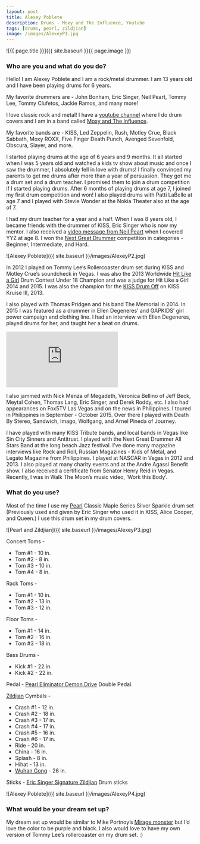 ```yaml
---
layout: post
title: Alexey Poblete
description: Drums - Moxy and The Influence, Youtube
tags: [drums, pearl, zildjian]
image: /images/AlexeyP1.jpg
---
```


![{{ page.title }}]({{ site.baseurl }}{{ page.image }})

### Who are you and what do you do? 

Hello! I am Alexey Poblete and I am a rock/metal drummer. I am 13 years old and I have been playing drums for 6 years. 

My favorite drummers are - John Bonham, Eric Singer, Neil Peart, Tommy Lee, Tommy Clufetos, Jackie Ramos, and many more! 

I love classic rock and metal! I have a [youtube channel](https://www.youtube.com/user/alexeydrummer) where I do drum covers and I am in a band called [Moxy and The Influence](http://www.moxyandtheinfluence.com/).

My favorite bands are - KISS, Led Zeppelin, Rush, Motley Crue, Black Sabbath, Moxy ROXX, Five Finger Death Punch, Avenged Sevenfold, Obscura, Slayer, and more.

I started playing drums at the age of 6 years and 9 months. It all started when I was 5 years old and watched a kids tv show about music and once I saw the drummer, I absolutely fell in love with drums! I finally convinced my parents to get me drums after more than a year of persuasion. They got me a drum set and a drum teacher. I promised them to join a drum competition if I started playing drums. After 6 months of playing drums at age 7, I joined my first drum competition and won! I also played drums with Patti LaBelle at age 7 and I played with Stevie Wonder at the Nokia Theater also at the age of 7.

I had my drum teacher for a year and a half. When I was 8 years old, I became friends with the drummer of KISS, Eric Singer who is now my mentor. I also received a [video message from Neil Peart](https://www.youtube.com/watch?v=h4IuyTANf4c) when I covered YYZ at age 8. I won the [Next Great Drummer](https://www.facebook.com/Next-Great-Drummer-Official-264894143540875/) competition in categories - Beginner, Intermediate, and Hard. 

![Alexey Poblete]({{ site.baseurl }}/images/AlexeyP2.jpg)

In 2012 I played on Tommy Lee’s Rollercoaster drum set during KISS and Motley Crue’s soundcheck in Vegas. I was also the 2013 Worldwide [Hit Like a Girl](http://www.hitlikeagirlcontest.com/) Drum Contest Under 18 Champion and was a judge for Hit Like a Girl 2014 and 2015. I was also the champion for the [KISS Drum Off](https://www.youtube.com/watch?v=5_rq47tbFiY) on KISS Kruise III, 2013. 

I also played with Thomas Pridgen and his band The Memorial in 2014. In 2015 I was featured as a drummer in Ellen Degeneres’ and GAPKIDS’ girl power campaign and clothing line. I had an interview with Ellen Degeneres, played drums for her, and taught her a beat on drums. 

<p><div class='embed-container'><iframe src="https://www.youtube.com/embed/wlEftYYvvZc?rel=0&amp;showinfo=0" frameborder="0" allowfullscreen></iframe></div></p>

I also jammed with Nick Menza of Megadeth, Veronica Bellino of Jeff Beck, Meytal Cohen, Thomas Lang, Eric Singer, and Derek Roddy, etc. I also had appearances on Fox5TV Las Vegas and on the news in Philippines. I toured in Philippines in September - October 2015. Over there I played with Death By Stereo, Sandwich, Imago, Wolfgang, and Arnel Pineda of Journey. 

I have played with many KISS Tribute bands, and local bands in Vegas like Sin City Sinners and Antitrust. I played with the Next Great Drummer All Stars Band at the long beach Jazz festival. I’ve done many magazine interviews like Rock and Roll, Russian Magazines - Kids of Metal, and Legato Magazine from Philippines. I played at NASCAR in Vegas in 2012 and 2013. I also played at many charity events and at the Andre Agassi Benefit show. I also received a certificate from Senator Henry Reid in Vegas. Recently, I was in Walk The Moon’s music video, ‘Work this Body’. 

### What do you use?

Most of the time I use my [Pearl](http://pearldrum.com/home/) Classic Maple Series Silver Sparkle drum set (Previously used and given by Eric Singer who used it in KISS, Alice Cooper, and Queen.) I use this drum set in my drum covers. 

![Pearl and Zildjian]({{ site.baseurl }}/images/AlexeyP3.jpg)

Concert Toms -

* Tom #1 - 10 in.
* Tom #2 - 8 in.
* Tom #3 - 10 in.
* Tom #4 - 8 in.

Rack Toms -

* Tom #1 - 10 in.
* Tom #2 - 13 in.
* Tom #3 - 12 in.

Floor Toms - 

* Tom #1 - 14 in.
* Tom #2 - 16 in.
* Tom #3 - 18 in.

Bass Drums - 

* Kick #1 - 22 in.
* Kick #2 - 22 in.

Pedal - [Pearl Eliminator Demon Drive](http://demondrive.pearldrum.com/) Double Pedal. 

[Zildjian](http://zildjian.com/) Cymbals -

* Crash #1 - 12 in.
* Crash #2 - 18 in.
* Crash #3 - 17 in.
* Crash #4 - 17 in.
* Crash #5 - 16 in.
* Crash #6 - 17 in. 
* Ride - 20 in.
* China - 16 in.
* Splash - 8 in.
* Hihat - 13 in.
* [Wuhan Gong](http://www.gongs-unlimited.com/wuhangongs.html) - 26 in. 

Sticks - [Eric Singer Signature Zildjian](http://zildjian.com/Products/Drumsticks-and-Mallets/Artist-Series/Artist-Series-Eric-Singer) Drum sticks

![Alexey Poblete]({{ site.baseurl }}/images/AlexeyP4.jpg)

### What would be your dream set up?

My dream set up would be similar to Mike Portnoy’s [Mirage monster](http://www.mikeportnoy.com/drums/mirage/) but I’d love the color to be purple and black. I also would love to have my own version of Tommy Lee’s rollercoaster on my drum set. :)

